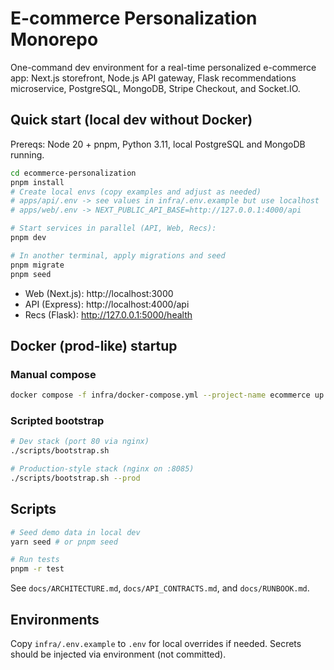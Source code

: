 # E-commerce Personalization Monorepo

One-command dev environment for a real-time personalized e-commerce app: Next.js storefront, Node.js API gateway, Flask recommendations microservice, PostgreSQL, MongoDB, Stripe Checkout, and Socket.IO.

## Quick start (local dev without Docker)

Prereqs: Node 20 + pnpm, Python 3.11, local PostgreSQL and MongoDB running.

```bash
cd ecommerce-personalization
pnpm install
# Create local envs (copy examples and adjust as needed)
# apps/api/.env -> see values in infra/.env.example but use localhost
# apps/web/.env -> NEXT_PUBLIC_API_BASE=http://127.0.0.1:4000/api

# Start services in parallel (API, Web, Recs):
pnpm dev

# In another terminal, apply migrations and seed
pnpm migrate
pnpm seed
```

- Web (Next.js): http://localhost:3000
- API (Express): http://localhost:4000/api
- Recs (Flask): http://127.0.0.1:5000/health

## Docker (prod-like) startup

### Manual compose

```bash
docker compose -f infra/docker-compose.yml --project-name ecommerce up --build
```

### Scripted bootstrap

```bash
# Dev stack (port 80 via nginx)
./scripts/bootstrap.sh

# Production-style stack (nginx on :8085)
./scripts/bootstrap.sh --prod
```

## Scripts

```bash
# Seed demo data in local dev
yarn seed # or pnpm seed

# Run tests
pnpm -r test
```

See `docs/ARCHITECTURE.md`, `docs/API_CONTRACTS.md`, and `docs/RUNBOOK.md`.

## Environments

Copy `infra/.env.example` to `.env` for local overrides if needed. Secrets should be injected via environment (not committed).
